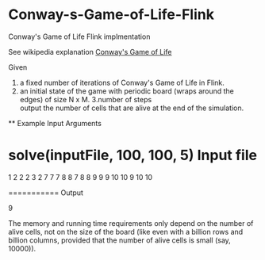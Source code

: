 # Conway-s-Game-of-Life-Flink
Conway's Game of Life Flink implmentation

See wikipedia explanation [Conway's Game of Life](https://en.wikipedia.org/wiki/Conway's_Game_of_Life)

Given 
1. a fixed number of iterations of Conway's Game of Life in Flink.  
2. an initial state of the game with periodic board (wraps around the edges) of size N x M. 
3.number of steps  
output the number of cells that are alive at the end of the simulation.

** Example
Input Arguments

 solve(inputFile, 100, 100, 5)
Input file
===========
1 2 
2 2 
3 2 
7 7 
7 8 
8 7 
8 8 
9 9 
9 10 
10 9 
10 10 
 
===========
Output

9

The memory and running time requirements only depend on the number of alive cells, not on the size of the board (like even with a billion rows and billion columns, provided that the number of alive cells is small (say, 10000)).
